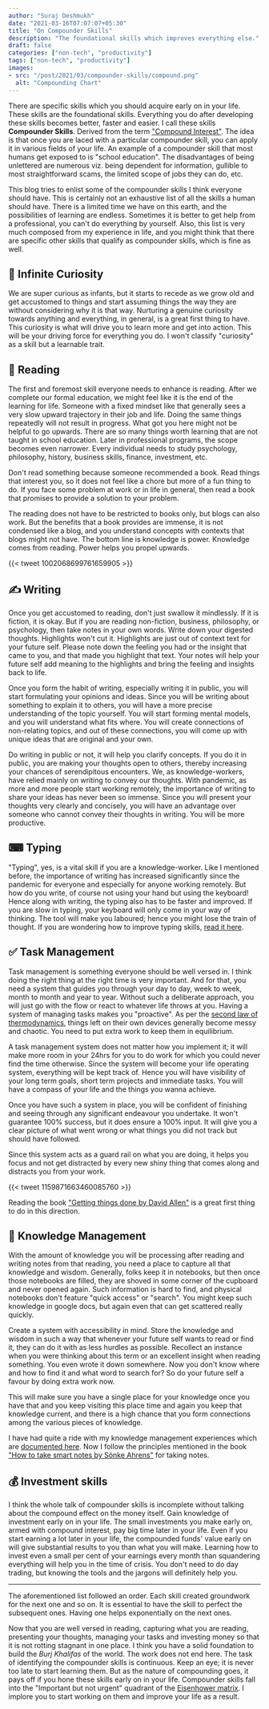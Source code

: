 ```yaml
---
author: "Suraj Deshmukh"
date: "2021-03-16T07:07:07+05:30"
title: "On Compounder Skills"
description: "The foundational skills which improves everything else."
draft: false
categories: ["non-tech", "productivity"]
tags: ["non-tech", "productivity"]
images:
- src: "/post/2021/03/compounder-skills/compound.png"
  alt: "Compounding Chart"
---
```


There are specific skills which you should acquire early on in your life. These skills are the foundational skills. Everything you do after developing these skills becomes better, faster and easier. I call these skills **Compounder Skills**. Derived from the term ["Compound Interest"](https://en.wikipedia.org/wiki/Compound_interest). The idea is that once you are laced with a particular compounder skill, you can apply it in various fields of your life. An example of a compounder skill that most humans get exposed to is "school education". The disadvantages of being unlettered are numerous viz. being dependent for information, gullible to most straightforward scams, the limited scope of jobs they can do, etc.

This blog tries to enlist some of the compounder skills I think everyone should have. This is certainly not an exhaustive list of all the skills a human should have. There is a limited time we have on this earth, and the possibilities of learning are endless. Sometimes it is better to get help from a professional, you can't do everything by yourself. Also, this list is very much composed from my experience in life, and you might think that there are specific other skills that qualify as compounder skills, which is fine as well.

## 🤔 Infinite Curiosity

We are super curious as infants, but it starts to recede as we grow old and get accustomed to things and start assuming things the way they are without considering why it is that way. Nurturing a genuine curiosity towards anything and everything, in general, is a great first thing to have. This curiosity is what will drive you to learn more and get into action. This will be your driving force for everything you do. I won't classify "curiosity" as a skill but a learnable trait.

## 📖 Reading

The first and foremost skill everyone needs to enhance is reading. After we complete our formal education, we might feel like it is the end of the learning for life. Someone with a fixed mindset like that generally sees a very slow upward trajectory in their job and life. Doing the same things repeatedly will not result in progress. What got you here might not be helpful to go upwards. There are so many things worth learning that are not taught in school education. Later in professional programs, the scope becomes even narrower. Every individual needs to study psychology, philosophy, history, business skills, finance, investment, etc.

Don't read something because someone recommended a book. Read things that interest you, so it does not feel like a chore but more of a fun thing to do. If you face some problem at work or in life in general, then read a book that promises to provide a solution to your problem.

The reading does not have to be restricted to books only, but blogs can also work. But the benefits that a book provides are immense, it is not condensed like a blog, and you understand concepts with contexts that blogs might not have. The bottom line is knowledge is power. Knowledge comes from reading. Power helps you propel upwards.

{{< tweet 1002068699761659905 >}}

## ✍ Writing

Once you get accustomed to reading, don't just swallow it mindlessly. If it is fiction, it is okay. But if you are reading non-fiction, business, philosophy, or psychology, then take notes in your own words. Write down your digested thoughts. Highlights won't cut it. Highlights are just out of context text for your future self. Please note down the feeling you had or the insight that came to you, and that made you highlight that text. Your notes will help your future self add meaning to the highlights and bring the feeling and insights back to life.

Once you form the habit of writing, especially writing it in public, you will start formulating your opinions and ideas. Since you will be writing about something to explain it to others, you will have a more precise understanding of the topic yourself. You will start forming mental models, and you will understand what fits where. You will create connections of non-relating topics, and out of these connections, you will come up with unique ideas that are original and your own.

Do writing in public or not, it will help you clarify concepts. If you do it in public, you are making your thoughts open to others, thereby increasing your chances of serendipitous encounters. We, as knowledge-workers, have relied mainly on writing to convey our thoughts. With pandemic, as more and more people start working remotely, the importance of writing to share your ideas has never been so immense. Since you will present your thoughts very clearly and concisely, you will have an advantage over someone who cannot convey their thoughts in writing. You will be more productive.

## ⌨ Typing

"Typing", yes, is a vital skill if you are a knowledge-worker. Like I mentioned before, the importance of writing has increased significantly since the pandemic for everyone and especially for anyone working remotely. But how do you write, of course not using your hand but using the keyboard! Hence along with writing, the typing also has to be faster and improved. If you are slow in typing, your keyboard will only come in your way of thinking. The tool will make you laboured; hence you might lose the train of thought. If you are wondering how to improve typing skills, [read it here](https://suraj.io/post/2021/02/typing-skills/).

## ✅ Task Management

Task management is something everyone should be well versed in. I think doing the right thing at the right time is very important. And for that, you need a system that guides you through your day to day, week to week, month to month and year to year. Without such a deliberate approach, you will just go with the flow or react to whatever life throws at you. Having a system of managing tasks makes you "proactive". As per the [second law of thermodynamics](https://jamesclear.com/entropy), things left on their own devices generally become messy and chaotic. You need to put extra work to keep them in equilibrium.

A task management system does not matter how you implement it; it will make more room in your 24hrs for you to do work for which you could never find the time otherwise. Since the system will become your life operating system, everything will be kept track of. Hence you will have visibility of your long term goals, short term projects and immediate tasks. You will have a compass of your life and the things you wanna achieve.

Once you have such a system in place, you will be confident of finishing and seeing through any significant endeavour you undertake. It won't guarantee 100% success, but it does ensure a 100% input. It will give you a clear picture of what went wrong or what things you did not track but should have followed.

Since this system acts as a guard rail on what you are doing, it helps you focus and not get distracted by every new shiny thing that comes along and distracts you from your work.

{{< tweet 1159871663460085760 >}}

Reading the book ["Getting things done by David Allen"](https://suraj.io/post/book-review-getting-things-done/) is a great first thing to do in this direction.

## 🧠 Knowledge Management

With the amount of knowledge you will be processing after reading and writing notes from that reading, you need a place to capture all that knowledge and wisdom. Generally, folks keep it in notebooks, but then once those notebooks are filled, they are shoved in some corner of the cupboard and never opened again. Such information is hard to find, and physical notebooks don't feature "quick access" or "search". You might keep such knowledge in google docs, but again even that can get scattered really quickly.

Create a system with accessibility in mind. Store the knowledge and wisdom in such a way that whenever your future self wants to read or find it, they can do it with as less hurdles as possible. Recollect an instance when you were thinking about this term or an excellent insight when reading something. You even wrote it down somewhere. Now you don't know where and how to find it and what word to search for? So do your future self a favour by doing extra work now.

This will make sure you have a single place for your knowledge once you have that and you keep visiting this place time and again you keep that knowledge current, and there is a high chance that you form connections among the various pieces of knowledge.

I have had quite a ride with my knowledge management experiences which are [documented here](https://suraj.io/post/2021/02/kms-journey/). Now I follow the principles mentioned in the book ["How to take smart notes by Sönke Ahrens"](https://suraj.io/post/book-review-how-to-take-smart-notes/) for taking notes.

## 💰 Investment skills

I think the whole talk of compounder skills is incomplete without talking about the compound effect on the money itself. Gain knowledge of investment early on in your life. The small investments you make early on, armed with compound interest, pay big time later in your life. Even if you start earning a lot later in your life, the compounded funds' value early on will give substantial results to you than what you will make.
Learning how to invest even a small per cent of your earnings every month than squandering everything will help you in the time of crisis. You don't need to do day trading, but knowing the tools and the jargons will definitely help you.

---

The aforementioned list followed an order. Each skill created groundwork for the next one and so on. It is essential to have the skill to perfect the subsequent ones. Having one helps exponentially on the next ones.

Now that you are well versed in reading, capturing what you are reading, presenting your thoughts, managing your tasks and investing money so that it is not rotting stagnant in one place. I think you have a solid foundation to build the _Burj Khalifas_ of the world. The work does not end here. The task of identifying the compounder skills is continuous. Keep an eye; it is never too late to start learning them. But as the nature of compounding goes, it pays off if you hone these skills early on in your life. Compounder skills fall into the "Important but not urgent" quadrant of the [Eisenhower matrix](https://en.wikipedia.org/wiki/Time_management#The_Eisenhower_Method). I implore you to start working on them and improve your life as a result.
